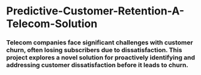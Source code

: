 # Predictive-Customer-Retention-A-Telecom-Solution

### Telecom companies face significant challenges with customer churn, often losing subscribers due to dissatisfaction. This project explores a novel solution for proactively identifying and addressing customer dissatisfaction before it leads to churn.